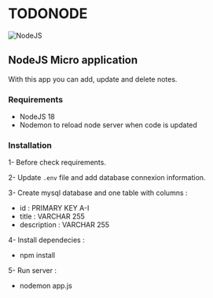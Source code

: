 # TODONODE

![NodeJS](https://img.shields.io/badge/node.js-6DA55F?style=for-the-badge&logo=node.js&logoColor=white)

## NodeJS Micro application

With this app you can add, update and delete notes.

### Requirements

- NodeJS 18
- Nodemon to reload node server when code is updated

### Installation

1- Before check requirements.

2- Update `.env` file and add database connexion information.

3- Create mysql database and one table with columns :

- id : PRIMARY KEY A-I
- title : VARCHAR 255
- description : VARCHAR 255

4- Install dependecies :

- npm install

5- Run server :

- nodemon app.js
